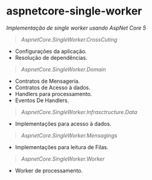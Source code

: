 # aspnetcore-single-worker
*Implementação de single worker usando AspNet Core 5*

> *AspnetCore.SingleWorker.CrossCuting* 
 * Configurações da aplicação.
 * Resolução de dependências.

> *AspnetCore.SingleWorker.Domain*
* Contratos de Mensageria.
* Contratos de Acesso à dados.
* Handlers para processamento.
* Eventos De Handlers.

> *AspnetCore.SingleWorker.Infrasctructure.Data*
* Implementações para acesso à dados.

> *AspnetCore.SingleWorker.Mensagings*
* Implementações para leitura de Filas.

> *AspnetCore.SingleWorker.Worker*
* Worker de processamento.



